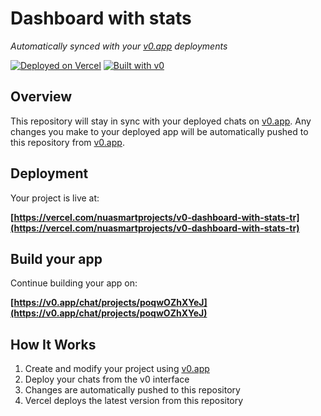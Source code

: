 # Dashboard with stats

*Automatically synced with your [v0.app](https://v0.app) deployments*

[![Deployed on Vercel](https://img.shields.io/badge/Deployed%20on-Vercel-black?style=for-the-badge&logo=vercel)](https://vercel.com/nuasmartprojects/v0-dashboard-with-stats-tr)
[![Built with v0](https://img.shields.io/badge/Built%20with-v0.app-black?style=for-the-badge)](https://v0.app/chat/projects/poqwOZhXYeJ)

## Overview

This repository will stay in sync with your deployed chats on [v0.app](https://v0.app).
Any changes you make to your deployed app will be automatically pushed to this repository from [v0.app](https://v0.app).

## Deployment

Your project is live at:

**[https://vercel.com/nuasmartprojects/v0-dashboard-with-stats-tr](https://vercel.com/nuasmartprojects/v0-dashboard-with-stats-tr)**

## Build your app

Continue building your app on:

**[https://v0.app/chat/projects/poqwOZhXYeJ](https://v0.app/chat/projects/poqwOZhXYeJ)**

## How It Works

1. Create and modify your project using [v0.app](https://v0.app)
2. Deploy your chats from the v0 interface
3. Changes are automatically pushed to this repository
4. Vercel deploys the latest version from this repository